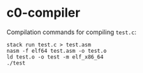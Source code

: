 # c0-compiler

Compilation commands for compiling `test.c`:

```
stack run test.c > test.asm
nasm -f elf64 test.asm -o test.o
ld test.o -o test -m elf_x86_64
./test
```

